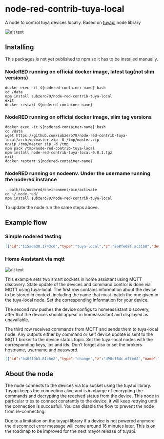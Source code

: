 # node-red-contrib-tuya-local

A node to control tuya devices locally. Based on [tuyapi](https://github.com/codetheweb/tuyapi) node library


![alt text](https://github.com/subzero79/node-red-contrib-tuya-local/blob/master/images/Screenshot_2019-08-10_11-52-46.png)

## Installing

This packages is not yet published to npm so it has to be installed manually.


### NodeRED running on official docker image, latest tag(not slim versions)

```shell
docker exec -it ${nodered-container-name} bash
cd /data
npm install subzero79/node-red-contrib-tuya-local
exit
docker restart ${nodered-container-name}
```

### NodeRED running on official docker image, slim tag versions

```shell
docker exec -it ${nodered-container-name} bash
cd /data
wget https://github.com/subzero79/node-red-contrib-tuya-local/archive/master.zip -O /tmp/master.zip
unzip /tmp/master.zip -d /tmp
npm pack /tmp/node-red-contrib-tuya-local
npm install node-red-contrib-tuya-local-0.0.1.tgz
exit
docker restart ${nodered-container-name}
```


### NodeRED running on nodeenv. Under the username running the nodered instance

```shell
. path/to/nodered/environment/bin/activate
cd ~/.node-red/
npm install subzero79/node-red-contrib-tuya-local
```

To update the node run the same steps above.

## Example flow

### Simple nodered testing

```json
[{"id":"115ada30.1743c6","type":"tuya-local","z":"8e8fe68f.ac31b8","devName":"socket1","devIp":"10.10.4.81","devId":"82180707adcfa6743a","devKey":"d189ad7b927d1dac","protocolVer":"3.3","x":550,"y":400,"wires":[["88349073.f9906"]]},{"id":"f21e12d7.a9512","type":"inject","z":"8e8fe68f.ac31b8","name":"","topic":"","payload":"true","payloadType":"bool","repeat":"","crontab":"","once":false,"onceDelay":0.1,"x":350,"y":460,"wires":[["115ada30.1743c6"]]},{"id":"19a51c7b.2203e4","type":"inject","z":"8e8fe68f.ac31b8","name":"","topic":"","payload":"false","payloadType":"bool","repeat":"","crontab":"","once":false,"onceDelay":0.1,"x":350,"y":500,"wires":[["115ada30.1743c6"]]},{"id":"88349073.f9906","type":"debug","z":"8e8fe68f.ac31b8","name":"","active":true,"tosidebar":true,"console":false,"tostatus":false,"complete":"true","targetType":"full","x":730,"y":400,"wires":[]},{"id":"797d431a.95651c","type":"inject","z":"8e8fe68f.ac31b8","name":"{\"set\": true, \"dps\" : 1}","topic":"","payload":"{\"set\": true, \"dps\" : 1}","payloadType":"json","repeat":"","crontab":"","once":false,"onceDelay":0.1,"x":310,"y":420,"wires":[["115ada30.1743c6"]]},{"id":"90a67db.6f94d8","type":"inject","z":"8e8fe68f.ac31b8","name":"request","topic":"","payload":"request","payloadType":"str","repeat":"","crontab":"","once":false,"onceDelay":0.1,"x":350,"y":340,"wires":[["115ada30.1743c6"]]},{"id":"8d81b2e6.7d0b4","type":"inject","z":"8e8fe68f.ac31b8","name":"disconnect","topic":"disconnect","payload":"disconnect","payloadType":"str","repeat":"","crontab":"","once":false,"onceDelay":0.1,"x":340,"y":300,"wires":[["115ada30.1743c6"]]},{"id":"b1231ec7.fadc6","type":"inject","z":"8e8fe68f.ac31b8","name":"connect ","topic":"","payload":"connect","payloadType":"str","repeat":"","crontab":"","once":false,"onceDelay":0.1,"x":350,"y":260,"wires":[["115ada30.1743c6"]]},{"id":"e23704b.8e613f8","type":"inject","z":"8e8fe68f.ac31b8","name":"{\"set\": false, \"dps\" : 1}","topic":"","payload":"{\"set\": false, \"dps\" : 1}","payloadType":"json","repeat":"","crontab":"","once":false,"onceDelay":0.1,"x":300,"y":380,"wires":[["115ada30.1743c6"]]},{"id":"778d17d6.8d4d28","type":"inject","z":"8e8fe68f.ac31b8","name":"","topic":"","payload":"toggle","payloadType":"str","repeat":"","crontab":"","once":false,"onceDelay":0.1,"x":350,"y":540,"wires":[["115ada30.1743c6"]]}]
```

### Home Assistant via mqtt

![alt text](https://github.com/subzero79/node-red-contrib-tuya-local/blob/master/images/Screenshot_2019-08-12_14-00-20.png)

This example sets two smart sockets in home assistant using MQTT discovery. State update of the devices and command control is done via MQTT using tuya-local.
The first row contains information about the device to be stored in context, including the name that must match the one given in the tuya-local node. Set the corresponding information for your device. 

The second row pushes the device configs to homeassistant discovery, after that the devices should appear in homeassistant and displayed as unavailable.

The third row receives commands from MQTT and sends them to tuya-local node. Any outputs either by command or self device update is sent to the MQTT broker to the device status topic. Set the tuya-local nodes with the corresponding keys, ips and ids. Don't forget also to set the brokers hostname, username and password.

```json
[{"id":"b40f19b3.81c0e8","type":"change","z":"d98cf64c.d7fed8","name":"set tuya_devices","rules":[{"t":"set","p":"tuya_devices","pt":"flow","to":"(\t   $s1          := \"switch_1\";\t   $s2          := \"switch_2\";\t   [\t       {\t           \"devId\"      : \"82180808c44f33a6743a\",\t           \"ip\"         : \"10.10.4.81\",\t           \"name\"       : $s1\t       },\t       {\t           \"devId\"      : \"82180808c44f3387a0fe\",\t           \"ip\"         : \"10.10.4.82\",\t           \"name\"       : $s2\t       }\t   ]\t)","tot":"jsonata"}],"action":"","property":"","from":"","to":"","reg":false,"x":330,"y":160,"wires":[[]]},{"id":"546e596.a25eea8","type":"inject","z":"d98cf64c.d7fed8","name":"","topic":"","payload":"","payloadType":"date","repeat":"","crontab":"","once":true,"onceDelay":0.1,"x":150,"y":160,"wires":[["b40f19b3.81c0e8"]]},{"id":"bf85621d.da07d","type":"inject","z":"d98cf64c.d7fed8","name":"","topic":"","payload":"tuya_devices","payloadType":"flow","repeat":"","crontab":"","once":false,"onceDelay":0.1,"x":140,"y":240,"wires":[["5795380.6f9a1c8"]]},{"id":"5795380.6f9a1c8","type":"split","z":"d98cf64c.d7fed8","name":"","splt":"\\n","spltType":"str","arraySplt":1,"arraySpltType":"len","stream":false,"addname":"","x":290,"y":240,"wires":[["c1f88cc8.ad8e"]]},{"id":"c1f88cc8.ad8e","type":"change","z":"d98cf64c.d7fed8","name":"set mqtt devices","rules":[{"t":"set","p":"payload","pt":"msg","to":"(\t$topic_prefix := \"tuya\";\t$dev_name := payload.name;\t   {\t       \"platform\":\"mqtt\",\t       \"name\": $dev_name,\t       \"state_topic\":$topic_prefix & \"/\" & $dev_name & \"/status\",\t       \"value_template\": \"{{ value_json.state }}\",\t       \"command_topic\":$topic_prefix & \"/\" & $dev_name & \"/set\",\t       \"availability_topic\":$topic_prefix & \"/\" & $dev_name & \"/available\",\t       \"payload_available\":\"online\",\t       \"payload_not_available\":\"offline\",\t       \"json_attributes_topic\": $topic_prefix & \"/\" & $dev_name & \"/status\",\t       \"json_attributes_template\": \"{{ value_json.attributes | tojson }}\",\t       \"payload_on\":\"ON\",\t       \"payload_off\":\"OFF\",\t       \"optimistic\":false,\t       \"qos\":0,\t       \"retain\":false\t   }\t)","tot":"jsonata"},{"t":"set","p":"topic","pt":"msg","to":"\"homeassistant/switch/\" & payload.name & \"/config\"","tot":"jsonata"}],"action":"","property":"","from":"","to":"","reg":false,"x":500,"y":240,"wires":[["879a9a27.016f58"]]},{"id":"879a9a27.016f58","type":"mqtt out","z":"d98cf64c.d7fed8","name":"","topic":"","qos":"","retain":"","broker":"7b9a492a.76f2c8","x":650,"y":240,"wires":[]},{"id":"a2e39ae1.1c8008","type":"tuya-local","z":"d98cf64c.d7fed8","devName":"switch_1","devIp":"10.10.4.81","devId":"82180707c44f33a6743a","devKey":"df2ad2b927d1dac","protocolVer":"3.3","renameSchema":"","filterCB":"","x":660,"y":340,"wires":[["82d03748.37a7c8"]]},{"id":"743700a3.27eee","type":"mqtt in","z":"d98cf64c.d7fed8","name":"","topic":"tuya/+/set","qos":"2","datatype":"auto","broker":"7b9a492a.76f2c8","x":160,"y":380,"wires":[["74d7a3e9.b626cc"]]},{"id":"87ac07d9.edda68","type":"change","z":"d98cf64c.d7fed8","name":"","rules":[{"t":"set","p":"payload","pt":"msg","to":"data.available ? \"online\" : \"offline\"","tot":"jsonata"},{"t":"set","p":"topic","pt":"msg","to":"\"tuya/\" & data.name & \"/available\"","tot":"jsonata"}],"action":"","property":"","from":"","to":"","reg":false,"x":980,"y":400,"wires":[["7ee9b2f.05c694c"]]},{"id":"7ee9b2f.05c694c","type":"mqtt out","z":"d98cf64c.d7fed8","name":"","topic":"","qos":"","retain":"","broker":"7b9a492a.76f2c8","x":1190,"y":360,"wires":[]},{"id":"74d7a3e9.b626cc","type":"change","z":"d98cf64c.d7fed8","name":"","rules":[{"t":"set","p":"payload","pt":"msg","to":"(\t$new_state := (payload = \"ON\") ? true : false; \t{ \"set\" : $new_state, \"dps\": 1 }\t)","tot":"jsonata"},{"t":"set","p":"topic","pt":"msg","to":"(\t$name:= $split(topic, \"/\")[1];\t   $tuya:= [\t       {\t           \"devId\":\"82180707c44f33a6743a\",\t           \"ip\":\"10.10.4.81\",\t           \"localKey\":\"acb2ad7b927d1dac\",\t           \"name\":\"switch_1\",\t           \"state_t\":\"medion/switch_1\",\t           \"cmd_t\":\"medion/switch_1/set\",\t           \"attr_t\":\"medion/switch_1/attributes\",\t           \"avai_t\":\"medion/switch_1/available\",\t           \"entity_id\":\"switch.medion_switch_1_mqtt\"\t       },\t       {\t           \"devId\":\"82180707c44f3387a0fe\",\t           \"ip\":\"10.10.4.82\",\t           \"localKey\":\"58c3558e3ca45c9e\",\t           \"name\":\"switch_2\",\t           \"state_t\":\"medion/switch_2\",\t           \"cmd_t\":\"medion/switch_2/set\",\t           \"attr_t\":\"medion/switch_2/attributes\",\t           \"avai_t\":\"medion/switch_2/available\",\t           \"entity_id\":\"switch.medion_switch_2_mqtt\"\t       }\t   ];\t$device := $filter($tuya, function($x) {\t    $x.name = $name\t});\t$device.ip\t)","tot":"jsonata"}],"action":"","property":"","from":"","to":"","reg":false,"x":320,"y":380,"wires":[["27fe737.1f92e8c"]]},{"id":"27fe737.1f92e8c","type":"switch","z":"d98cf64c.d7fed8","name":"","property":"topic","propertyType":"msg","rules":[{"t":"eq","v":"tuya_devices.0.ip","vt":"flow"},{"t":"eq","v":"tuya_devices.1.ip","vt":"flow"}],"checkall":"true","repair":false,"outputs":2,"x":470,"y":380,"wires":[["a2e39ae1.1c8008"],["4b43fc85.5c39a4"]]},{"id":"4d1e51e4.123a","type":"function","z":"d98cf64c.d7fed8","name":"","func":"const dps =  msg.payload.dps;\nlet state = null;\nlet power = null;\nlet voltage = null;\nlet current = null;\nif (\"1\" in dps) {\n    state = (dps['1']) ? \"ON\" : \"OFF\";\n}\n\nmsg.payload = {\n    state: state,\n    attributes: {power: \"0 W\",current:\"0 mA\",voltage:\"0 V\"}\n};\n\nif (\"19\" in dps) {\n    msg.payload.attributes.power = (dps['19']/10).toString() + \" W\";\n}\n\nif (\"20\" in dps) {\n    msg.payload.attributes.voltage = (dps['20'] /10).toString() + \" V\";\n}\n\nif (\"18\" in dps) {\n    msg.payload.attributes.current = (dps['18']).toString() + \" mA\";\n}\n\n\n\nif (msg.payload.state === null) {\n    delete msg.payload.state;\n}\n\nmsg.topic = \"tuya/\" + msg.data.name + \"/status\"\nreturn msg;","outputs":1,"noerr":0,"x":950,"y":360,"wires":[["7ee9b2f.05c694c"]]},{"id":"3a1376d8.ad1c3a","type":"comment","z":"d98cf64c.d7fed8","name":"set device information","info":"","x":160,"y":100,"wires":[]},{"id":"ab82d464.f622c8","type":"comment","z":"d98cf64c.d7fed8","name":"set homeassistant discovery","info":"","x":180,"y":200,"wires":[]},{"id":"16e068de.061e07","type":"comment","z":"d98cf64c.d7fed8","name":"control-status","info":"","x":130,"y":320,"wires":[]},{"id":"4b43fc85.5c39a4","type":"tuya-local","z":"d98cf64c.d7fed8","devName":"switch_2","devIp":"10.10.4.82","devId":"82180707c44f3387a0fe","devKey":"58c2568e3ca45c9e","protocolVer":"3.3","renameSchema":"","filterCB":"","x":660,"y":420,"wires":[["82d03748.37a7c8"]]},{"id":"82d03748.37a7c8","type":"function","z":"d98cf64c.d7fed8","name":"","func":"if (\"payload\" in msg) {\n    return [msg,msg];\n} else {\n    return [null,msg];\n}","outputs":2,"noerr":0,"x":800,"y":380,"wires":[["4d1e51e4.123a"],["87ac07d9.edda68"]]},{"id":"7b9a492a.76f2c8","type":"mqtt-broker","z":"","name":"hass","broker":"10.10.0.152","port":"1883","clientid":"nr-docker","usetls":false,"compatmode":false,"keepalive":"60","cleansession":true,"birthTopic":"","birthQos":"0","birthPayload":"","closeTopic":"","closeQos":"0","closePayload":"","willTopic":"","willQos":"0","willPayload":""}]
```


## About the node

The node connects to the devices via tcp socket using the tuyapi library. Tuyapi keeps the connection alive and is in charge of encrypting the commands and decrypting the received status from the device. This node in particular tries to connect constantly to the device, it will keep retrying until the connection is succesfull. You can disable the flow to prevent the node from re-connecting.

Due to a limitation on the tuyapi library if a device is not powered anymore the disconnect error message will come around 16 minutes later. This is on the roadmap to be improved for the next mayor release of tuyapi.